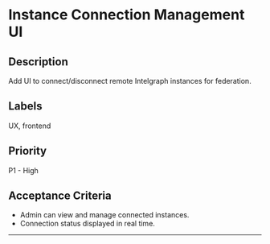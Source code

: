 # Instance Connection Management UI

## Description
Add UI to connect/disconnect remote Intelgraph instances for federation.

## Labels
UX, frontend

## Priority
P1 - High

## Acceptance Criteria
- Admin can view and manage connected instances.
- Connection status displayed in real time.

---
